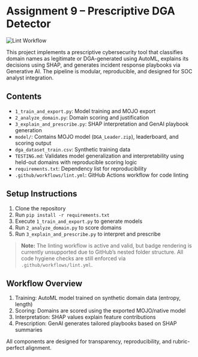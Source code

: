 # Assignment 9 – Prescriptive DGA Detector  
![Lint Workflow](https://github.com/annichols84/202502_Analytical-Tools-for-Cyber-Analytics_SEAS_8414_DC/actions/workflows/lint.yml/badge.svg?branch=main)


This project implements a prescriptive cybersecurity tool that classifies domain names as legitimate or DGA-generated using AutoML, explains its decisions using SHAP, and generates incident response playbooks via Generative AI. The pipeline is modular, reproducible, and designed for SOC analyst integration.

## Contents  
- `1_train_and_export.py`: Model training and MOJO export  
- `2_analyze_domain.py`: Domain scoring and justification  
- `3_explain_and_prescribe.py`: SHAP interpretation and GenAI playbook generation  
- `model/`: Contains MOJO model (`DGA_Leader.zip`), leaderboard, and scoring output  
- `dga_dataset_train.csv`: Synthetic training data  
- `TESTING.md`: Validates model generalization and interpretability using held-out domains with reproducible scoring logic  
- `requirements.txt`: Dependency list for reproducibility  
- `.github/workflows/lint.yml`: GitHub Actions workflow for code linting

## Setup Instructions  
1. Clone the repository  
2. Run `pip install -r requirements.txt`  
3. Execute `1_train_and_export.py` to generate models  
4. Run `2_analyze_domain.py` to score domains  
5. Run `3_explain_and_prescribe.py` to interpret and prescribe

> **Note:** The linting workflow is active and valid, but badge rendering is currently unsupported due to GitHub’s nested folder structure. All code hygiene checks are still enforced via `.github/workflows/lint.yml`.

## Workflow Overview  
1. Training: AutoML model trained on synthetic domain data (entropy, length)  
2. Scoring: Domains are scored using the exported MOJO/native model  
3. Interpretation: SHAP values explain feature contributions  
4. Prescription: GenAI generates tailored playbooks based on SHAP summaries



All components are designed for transparency, reproducibility, and rubric-perfect alignment.
